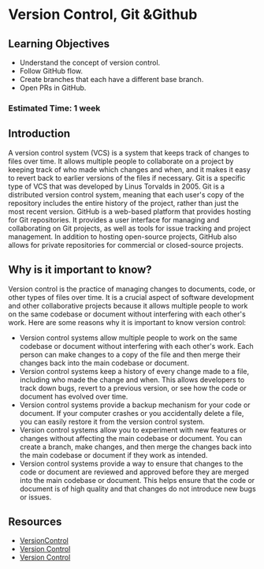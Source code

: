 # Version Control, Git &Github

## Learning Objectives
- Understand the concept of version control.
- Follow GitHub flow.
- Create branches that each have a different base branch.
- Open PRs in GitHub.

### Estimated Time: 1 week

## Introduction
A version control system (VCS) is a system that keeps track of changes to files over time. It allows multiple people to collaborate on a project by keeping track of who made which changes and when, and it makes it easy to revert back to earlier versions of the files if necessary.
Git is a specific type of VCS that was developed by Linus Torvalds in 2005. Git is a distributed version control system, meaning that each user's copy of the repository includes the entire history of the project, rather than just the most recent version.
GitHub is a web-based platform that provides hosting for Git repositories. It provides a user interface for managing and collaborating on Git projects, as well as tools for issue tracking and project management. In addition to hosting open-source projects, GitHub also allows for private repositories for commercial or closed-source projects.

## Why is it important to know?
Version control is the practice of managing changes to documents, code, or other types of files over time. It is a crucial aspect of software development and other collaborative projects because it allows multiple people to work on the same codebase or document without interfering with each other's work.
Here are some reasons why it is important to know version control:
- Version control systems allow multiple people to work on the same codebase or document without interfering with each other's work. Each person can make changes to a copy of the file and then merge their changes back into the main codebase or document.
- Version control systems keep a history of every change made to a file, including who made the change and when. This allows developers to track down bugs, revert to a previous version, or see how the code or document has evolved over time.
- Version control systems provide a backup mechanism for your code or document. If your computer crashes or you accidentally delete a file, you can easily restore it from the version control system.
- Version control systems allow you to experiment with new features or changes without affecting the main codebase or document. You can create a branch, make changes, and then merge the changes back into the main codebase or document if they work as intended.
- Version control systems provide a way to ensure that changes to the code or document are reviewed and approved before they are merged into the main codebase or document. This helps ensure that the code or document is of high quality and that changes do not introduce new bugs or issues.


## Resources
- [VersionControl](https://www.theodinproject.com/lessons/foundations-setting-up-git)
- [Version Control](https://www.theodinproject.com/lessons/foundations-git-basics)
- [Version Control](https://www.youtube.com/watch?v=SWYqp7iY_Tc&t=363s)